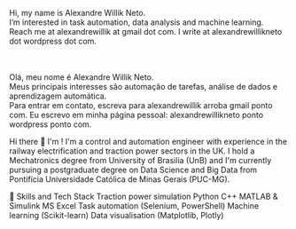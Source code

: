 
Hi, my name is Alexandre Willik Neto.
<br /> 
I’m interested in task automation, data analysis and machine learning.
<br /> 
Reach me at alexandrewillik at gmail dot com.
I write at alexandrewillikneto dot wordpress dot com.  
<br /> 
<br /> 

Olá, meu nome é Alexandre Willik Neto.
<br /> 
Meus principais interesses são automação de tarefas, análise de dados e aprendizagem automática.
<br /> 
Para entrar em contato, escreva para alexandrewillik arroba gmail ponto com.
Eu escrevo em minha página pessoal: alexandrewillikneto ponto wordpress ponto com.


Hi there 👋 I'm <Name>!
I'm a control and automation engineer with experience in the railway electrification and traction power sectors in the UK. I hold a Mechatronics degree from University of Brasilia (UnB) and I'm currently pursuing a postgraduate degree on Data Science and Big Data from Pontifícia Universidade Católica de Minas Gerais (PUC-MG).

🔧 Skills and Tech Stack
Traction power simulation
Python
C++
MATLAB & Simulink
MS Excel
Task automation (Selenium, PowerShell)
Machine learning (Scikit-learn)
Data visualisation (Matplotlib, Plotly)
